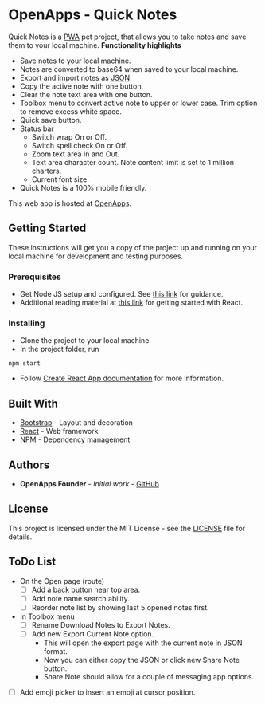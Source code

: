 # OpenApps - Quick Notes

Quick Notes is a [PWA](https://facebook.github.io/create-react-app/docs/making-a-progressive-web-app) pet project, that allows you to take notes and save them to your local machine.
**Functionality highlights**
* Save notes to your local machine.
* Notes are converted to base64 when saved to your local machine.
* Export and import notes as [JSON](https://www.json.org/).
* Copy the active note with one button.
* Clear the note text area with one button.
* Toolbox menu to convert active note to upper or lower case. Trim option to remove excess white space.
* Quick save button.
* Status bar
  * Switch wrap On or Off.
  * Switch spell check On or Off.
  * Zoom text area In and Out.
  * Text area character count. Note content limit is set to 1 million charters.
  * Current font size.
* Quick Notes is a 100% mobile friendly.

This web app is hosted at [OpenApps](https://www.openapps.co.za/apps/notes/).

## Getting Started

These instructions will get you a copy of the project up and running on your local machine for development and testing purposes.

### Prerequisites

* Get Node JS setup and configured. See [this link](https://www.tutorialspoint.com/nodejs/nodejs_environment_setup.htm) for guidance.
* Additional reading material at [this link](https://www.tutorialspoint.com/reactjs/reactjs_quick_guide.htm) for getting started with React.

### Installing

* Clone the project to your local machine.
* In the project folder, run
```
npm start
```
* Follow [Create React App documentation](https://facebook.github.io/create-react-app/docs/getting-started) for more information.

## Built With

* [Bootstrap](https://getbootstrap.com/) - Layout and decoration
* [React](https://reactjs.org/) - Web framework
* [NPM](https://www.npmjs.com/) - Dependency management

## Authors

* **OpenApps Founder** - *Initial work* - [GitHub](https://github.com/openXapps/)

## License

This project is licensed under the MIT License - see the [LICENSE](LICENSE.md) file for details.

## ToDo List

* On the Open page (route)
  * [ ] Add a back button near top area.
  * [ ] Add note name search ability.
  * [ ] Reorder note list by showing last 5 opened notes first.
* In Toolbox menu
  * [ ] Rename Download Notes to Export Notes.
  * [ ] Add new Export Current Note option.
    * This will open the export page with the current note in JSON format.
    * Now you can either copy the JSON or click new Share Note button.
    * Share Note should allow for a couple of messaging app options.
* [ ] Add emoji picker to insert an emoji at cursor position.
